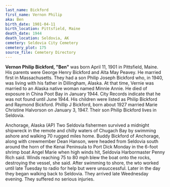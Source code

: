 ```yaml
---
last_name: Bickford
first_name: Vernon Philip
aka: Ben
birth_date: 1901-04-11
birth_location: Pittsfield, Maine
death_date: 1944
death_location: Seldovia, AK
cemetery: Seldovia City Cemetery
cemetery_plot: 175
source_file: Cemetery Directory
---
```

**Vernon Philip Bickford, "Ben"** was born April 11, 1901 in Pittsfield, Maine.  His parents were George Henry Bickford and Alta May Peavey.  He married first in Massachusetts.  They had a son Philip Joseph Bickford who, in 1940, was living with his father in Dillingham, Alaska.  At that time, Vernie was married to an Alaska native woman named Minnie Annie.  He died of exposure in China Poot Bay in January 1944.  City Records indicate that he was not found until June 1944. His children were listed as Philip Bickford and Raymond Bickford.  Phillip J Bickford, born about 1927 married Marie Christine Halvorson on January 3, 1947.  Their son Philip Bickford lives in Seldovia.

Anchorage, Alaska (AP) Two Seldovia fishermen survived a midnight shipwreck in the remote and chilly waters of Chugach Bay by swimming ashore and walking 70 rugged miles home.  Buddy Bickford of Anchorage, along with crewmember Dean Hanson, were headed from Seldovia south around the horn of the Kenai Peninsula to Port Dick Monday in the 6-foot shrimp boat Angel Marie when high winds hit, Seldovia Harbormaster Penny Rich said.  Winds reaching 75 to 80 mph blew the boat onto the rocks, destroying the vessel, she said.  After swimming to shore, the wto worked until late Tuesday to radio for help but were unsuccessful.  Later in the day they began walking back to Seldovia.  They arrived late Weednesday evening.  They suffered no serious injuries. 




